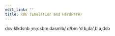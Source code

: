 ```yaml
---
edit_link: ''
title: x86 (Emulation and Hardware)
---
```


dcv klkdsnb ;m;csbm dasmlb/ d/bm 'd b,da',b a,dsb